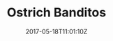 ---
title: "Ostrich Banditos"
site_link: "http://www.ostrichbanditos.com/"
description: "Create refreshing memorable game experiences."
location: "Utrecht"
active: true
active_from: "2012-01-01"
active_to: ""
tags: []
date: "2017-05-18T11:01:10Z"
---